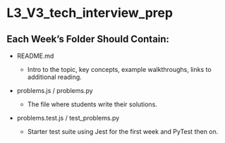 # L3_V3_tech_interview_prep

## Each Week’s Folder Should Contain:
* README.md
   -  Intro to the topic, key concepts, example walkthroughs, links to additional reading.

* problems.js / problems.py
   - The file where students write their solutions.

* problems.test.js / test_problems.py
   - Starter test suite using Jest for the first week and PyTest then on.